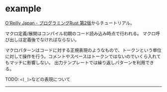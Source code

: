 # example
[O'Reilly Japan - プログラミングRust 第2版](https://www.oreilly.co.jp/books/9784873119786/)からチュートリアル。

マクロ定義/展開はコンパイル初期のコード読み込み時点で行われる。
マクロ呼び出しは定義後でなければならない。

マクロパターンはコードに対する正規表現のようなもので、トークンという単位に対して操作を行う。コメントやスペースはトークンではないのでいくら入れてもマッチに影響しない。
出力テンプレートでは繰り返しパターンを利用できる。

TODO:
`<[_]>`などの表現について

---

